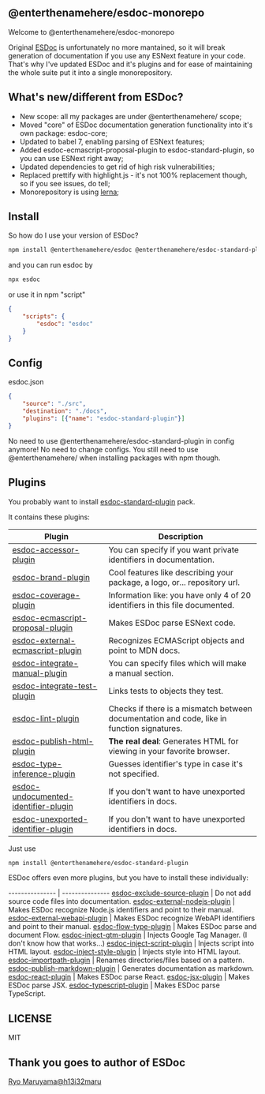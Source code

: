 ## @enterthenamehere/esdoc-monorepo

Welcome to @enterthenamehere/esdoc-monorepo

Original [ESDoc](https://github.com/esdoc/esdoc) is unfortunately no more mantained, so it will break generation of documentation if you use any ESNext feature in your code. That's why I've updated ESDoc and it's plugins and for ease of maintaining the whole suite put it into a single monorepository.

## What's new/different from ESDoc?
* New scope: all my packages are under @enterthenamehere/ scope;
* Moved "core" of ESDoc documentation generation functionality into it's own package: esdoc-core;
* Updated to babel 7, enabling parsing of ESNext features;
* Added esdoc-ecmascript-proposal-plugin to esdoc-standard-plugin, so you can use ESNext right away;
* Updated dependencies to get rid of high risk vulnerabilities;
* Replaced prettify with highlight.js - it's not 100% replacement though, so if you see issues, do tell;
* Monorepository is using [lerna](https://github.com/lerna/lerna);

## Install
So how do I use your version of ESDoc?
```bash
npm install @enterthenamehere/esdoc @enterthenamehere/esdoc-standard-plugin
```

and you can run esdoc by
```bash
npx esdoc
```
or use it in npm "script"
```json
{
    "scripts": {
        "esdoc": "esdoc"
    }
}
```

## Config
esdoc.json
```json
{
    "source": "./src",
    "destination": "./docs",
    "plugins": [{"name": "esdoc-standard-plugin"}]
}
```

No need to use @enterthenamehere/esdoc-standard-plugin in config anymore! No need to change configs. 
You still need to use @enterthenamehere/ when installing packages with npm though.

## Plugins
You probably want to install [esdoc-standard-plugin](https://github.com/EnterTheNameHere/esdoc-monorepo/tree/main/packages/esdoc-standard-plugin) pack.

It contains these plugins:

Plugin | Description
---------------- | ---------------
[esdoc-accessor-plugin](https://github.com/EnterTheNameHere/esdoc-monorepo/tree/main/packages/esdoc-accessor-plugin) | You can specify if you want private identifiers in documentation.
[esdoc-brand-plugin](https://github.com/EnterTheNameHere/esdoc-monorepo/tree/main/packages/esdoc-brand-plugin) | Cool features like describing your package, a logo, or... repository url.
[esdoc-coverage-plugin](https://github.com/EnterTheNameHere/esdoc-monorepo/tree/main/packages/esdoc-coverage-plugin) | Information like: you have only 4 of 20 identifiers in this file documented.
[esdoc-ecmascript-proposal-plugin](https://github.com/EnterTheNameHere/esdoc-monorepo/tree/main/packages/esdoc-ecmascript-proposal-plugin) | Makes ESDoc parse ESNext code.
[esdoc-external-ecmascript-plugin](https://github.com/EnterTheNameHere/esdoc-monorepo/tree/main/packages/esdoc-external-ecmascript-plugin) | Recognizes ECMAScript objects and point to MDN docs.
[esdoc-integrate-manual-plugin](https://github.com/EnterTheNameHere/esdoc-monorepo/tree/main/packages/esdoc-integrate-manual-plugin) | You can specify files which will make a manual section.
[esdoc-integrate-test-plugin](https://github.com/EnterTheNameHere/esdoc-monorepo/tree/main/packages/esdoc-integrate-test-plugin) | Links tests to objects they test.
[esdoc-lint-plugin](https://github.com/EnterTheNameHere/esdoc-monorepo/tree/main/packages/esdoc-lint-plugin) | Checks if there is a mismatch between documentation and code, like in function signatures.
[esdoc-publish-html-plugin](https://github.com/EnterTheNameHere/esdoc-monorepo/tree/main/packages/esdoc-publish-html-plugin) | **The real deal**: Generates HTML for viewing in your favorite browser.
[esdoc-type-inference-plugin](https://github.com/EnterTheNameHere/esdoc-monorepo/tree/main/packages/esdoc-type-inference-plugin) | Guesses identifier's type in case it's not specified.
[esdoc-undocumented-identifier-plugin](https://github.com/EnterTheNameHere/esdoc-monorepo/tree/main/packages/esdoc-undocumented-identifier-plugin) | If you don't want to have unexported identifiers in docs.
[esdoc-unexported-identifier-plugin](https://github.com/EnterTheNameHere/esdoc-monorepo/tree/main/packages/esdoc-unexported-identifier-plugin) | If you don't want to have unexported identifiers in docs.

Just use
```bash
npm install @enterthenamehere/esdoc-standard-plugin
```
 
 
 
 
ESDoc offers even more plugins, but you have to install these individually:

--------------- | ---------------
[esdoc-exclude-source-plugin](https://github.com/EnterTheNameHere/esdoc-monorepo/tree/main/packages/esdoc-exclude-source-plugin) | Do not add source code files into documentation.
[esdoc-external-nodejs-plugin](https://github.com/EnterTheNameHere/esdoc-monorepo/tree/main/packages/esdoc-external-nodejs-plugin) | Makes ESDoc recognize Node.js identifiers and point to their manual.
[esdoc-external-webapi-plugin](https://github.com/EnterTheNameHere/esdoc-monorepo/tree/main/packages/esdoc-external-webapi-plugin) | Makes ESDoc recognize WebAPI identifiers and point to their manual.
[esdoc-flow-type-plugin](https://github.com/EnterTheNameHere/esdoc-monorepo/tree/main/packages/esdoc-flow-type-plugin) | Makes ESDoc parse and document Flow.
[esdoc-inject-gtm-plugin](https://github.com/EnterTheNameHere/esdoc-monorepo/tree/main/packages/esdoc-inject-gtm-plugin) | Injects Google Tag Manager. (I don't know how that works...)
[esdoc-inject-script-plugin](https://github.com/EnterTheNameHere/esdoc-monorepo/tree/main/packages/esdoc-inject-script-plugin) | Injects script into HTML layout.
[esdoc-inject-style-plugin](https://github.com/EnterTheNameHere/esdoc-monorepo/tree/main/packages/esdoc-inject-style-plugin) | Injects style into HTML layout.
[esdoc-importpath-plugin](https://github.com/EnterTheNameHere/esdoc-monorepo/tree/main/packages/esdoc-importpath-plugin) | Renames directories/files based on a pattern.
[esdoc-publish-markdown-plugin](https://github.com/EnterTheNameHere/esdoc-monorepo/tree/main/packages/esdoc-publish-markdown-plugin) | Generates documentation as markdown.
[esdoc-react-plugin](https://github.com/EnterTheNameHere/esdoc-monorepo/tree/main/packages/esdoc-react-plugin) | Makes ESDoc parse React.
[esdoc-jsx-plugin](https://github.com/EnterTheNameHere/esdoc-monorepo/tree/main/packages/esdoc-jsx-plugin) | Makes ESDoc parse JSX.
[esdoc-typescript-plugin](https://github.com/EnterTheNameHere/esdoc-monorepo/tree/main/packages/esdoc-typescript-plugin) | Makes ESDoc parse TypeScript.

## LICENSE
MIT

## Thank you goes to author of ESDoc
[Ryo Maruyama@h13i32maru](https://github.com/h13i32maru)
